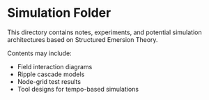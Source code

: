 
# Simulation Folder

This directory contains notes, experiments, and potential simulation architectures based on Structured Emersion Theory.

Contents may include:

- Field interaction diagrams
- Ripple cascade models
- Node-grid test results
- Tool designs for tempo-based simulations
